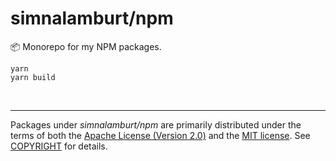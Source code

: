 simnalamburt/npm
========
📦 Monorepo for my NPM packages.

```
yarn
yarn build
```

&nbsp;

--------

Packages under *simnalamburt/npm* are primarily distributed under the terms of
both the [Apache License (Version 2.0)] and the [MIT license]. See [COPYRIGHT]
for details.

[MIT license]: LICENSE-MIT
[Apache License (Version 2.0)]: LICENSE-APACHE
[COPYRIGHT]: COPYRIGHT
